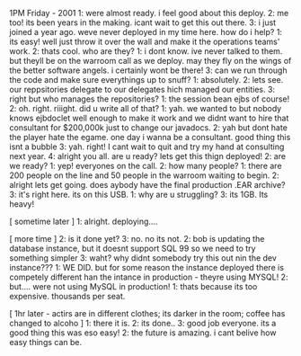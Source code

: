 1PM Friday - 2001
1: were almost ready. i feel good about this deploy.
2: me too! its been years in the making. icant wait to get this out there.
3: i just joined a year ago. weve never deployed in my time here. how do i help? 
1: its easy! well just throw it over the wall and make it the operations teams' work. 
2: thats cool. who are they? 
1: i dont know. ive never talked to them. but theyll be on the warroom call as we deploy. may they fly on the wings of the better software angels. i certainly wont be there! 
3: can we run through the code and make sure everythings up to snuff? 
1: absolutely. 
2: lets see. our reppsitories delegate to our delegates hich managed our entities. 
3: right but who manages the repositories? 
1: the session bean ejbs of course!
2: oh. right. riiight. did u write all of that? 
1: yah. we wanted to but nobody knows ejbdoclet well enough to make it work and we didnt want to hire that consultant for $200,000k just to change our javadocs.
2: yah but dont hate the player hate the egame. one day i wanna be a consultant. good thing this isnt a bubble
3: yah. right! I cant wait to quit and try my hand at consulting next year. 
4: alright you all. are u ready? lets get this thign deployed! 
2: are we ready? 
1: yep! everyones on the call. 
2: how many people? 
1: there are 200 people on the line and 50 people in the warroom waiting to begin. 
2: alright lets get going. does aybody have the final production .EAR archive? 
3: it's right here. its on this USB. 
1: why are u struggling? 
3: its 1GB. Its heavy! 

[ sometime later ]
1: alright. deploying....

[ more time ]
2: is it done yet? 
3: no. no its not. 
2: bob is updating the database instance, but it doesnt support SQL 99 so we need to try something simpler
3: waht? why didnt somebody try this out nin the dev instance??? 
1: WE DID. but for some reason the instance deployed there is competely different han the intance in production - theyre using MYSQL! 
2: but.... were not using MySQL in production! 
1: thats because its too expensive. thousands per seat. 


[ 1hr later - actirs are in different clothes; its darker in the room; coffee has changed to alcoho ]
1: there it is. 
2: its done..
3: good job everyone. its a good thing this was eso easy! 
2: the future is amazing. i cant belive how easy things can be. 

